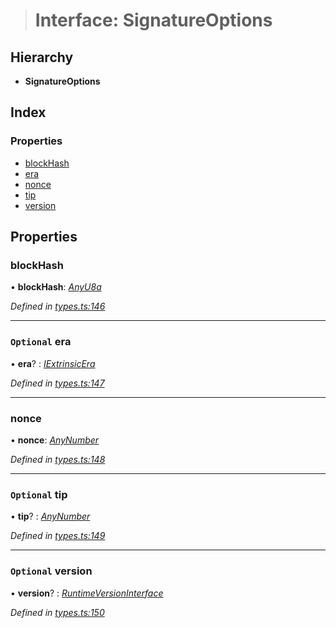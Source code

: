 > # Interface: SignatureOptions

## Hierarchy

* **SignatureOptions**

## Index

### Properties

* [blockHash](_types_.signatureoptions.md#blockhash)
* [era](_types_.signatureoptions.md#optional-era)
* [nonce](_types_.signatureoptions.md#nonce)
* [tip](_types_.signatureoptions.md#optional-tip)
* [version](_types_.signatureoptions.md#optional-version)

## Properties

###  blockHash

• **blockHash**: *[AnyU8a](../modules/_types_.md#anyu8a)*

*Defined in [types.ts:146](https://github.com/polkadot-js/api/blob/5899304/packages/types/src/types.ts#L146)*

___

### `Optional` era

• **era**? : *[IExtrinsicEra](_types_.iextrinsicera.md)*

*Defined in [types.ts:147](https://github.com/polkadot-js/api/blob/5899304/packages/types/src/types.ts#L147)*

___

###  nonce

• **nonce**: *[AnyNumber](../modules/_types_.md#anynumber)*

*Defined in [types.ts:148](https://github.com/polkadot-js/api/blob/5899304/packages/types/src/types.ts#L148)*

___

### `Optional` tip

• **tip**? : *[AnyNumber](../modules/_types_.md#anynumber)*

*Defined in [types.ts:149](https://github.com/polkadot-js/api/blob/5899304/packages/types/src/types.ts#L149)*

___

### `Optional` version

• **version**? : *[RuntimeVersionInterface](_types_.runtimeversioninterface.md)*

*Defined in [types.ts:150](https://github.com/polkadot-js/api/blob/5899304/packages/types/src/types.ts#L150)*